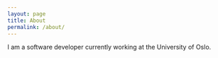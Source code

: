 ```yaml
---
layout: page
title: About
permalink: /about/
---
```


I am a software developer currently working at the University of Oslo.

